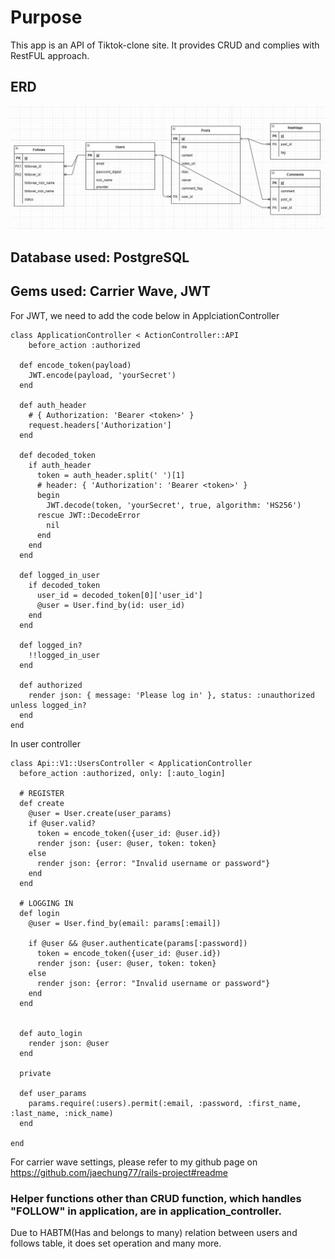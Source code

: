 # Purpose
This app is an API of Tiktok-clone site. It provides CRUD and complies with RestFUL approach. 

## ERD
![ERD](https://github.com/jaechung77/tiktok-clone-api/blob/main/ERD%20Final.JPG)

## Database used: PostgreSQL

## Gems used: Carrier Wave, JWT
For JWT, we need to add the code below in ApplciationController
```
class ApplicationController < ActionController::API
    before_action :authorized

  def encode_token(payload)
    JWT.encode(payload, 'yourSecret')
  end

  def auth_header
    # { Authorization: 'Bearer <token>' }
    request.headers['Authorization']
  end

  def decoded_token
    if auth_header
      token = auth_header.split(' ')[1]
      # header: { 'Authorization': 'Bearer <token>' }
      begin
        JWT.decode(token, 'yourSecret', true, algorithm: 'HS256')
      rescue JWT::DecodeError
        nil
      end
    end
  end

  def logged_in_user
    if decoded_token
      user_id = decoded_token[0]['user_id']
      @user = User.find_by(id: user_id)
    end
  end

  def logged_in?
    !!logged_in_user
  end

  def authorized
    render json: { message: 'Please log in' }, status: :unauthorized unless logged_in?
  end
end
```

In user controller
```
class Api::V1::UsersController < ApplicationController
  before_action :authorized, only: [:auto_login]

  # REGISTER
  def create
    @user = User.create(user_params)
    if @user.valid?
      token = encode_token({user_id: @user.id})
      render json: {user: @user, token: token}
    else
      render json: {error: "Invalid username or password"}
    end
  end

  # LOGGING IN
  def login
    @user = User.find_by(email: params[:email])

    if @user && @user.authenticate(params[:password])
      token = encode_token({user_id: @user.id})
      render json: {user: @user, token: token}
    else
      render json: {error: "Invalid username or password"}
    end
  end


  def auto_login
    render json: @user
  end

  private

  def user_params
    params.require(:users).permit(:email, :password, :first_name, :last_name, :nick_name)
  end

end
```

For carrier wave settings, please refer to my github page on https://github.com/jaechung77/rails-project#readme 


### Helper functions other than CRUD function, which handles "FOLLOW" in application, are in application_controller.
  Due to HABTM(Has and belongs to many) relation between users and follows table, it does set operation and many more.


